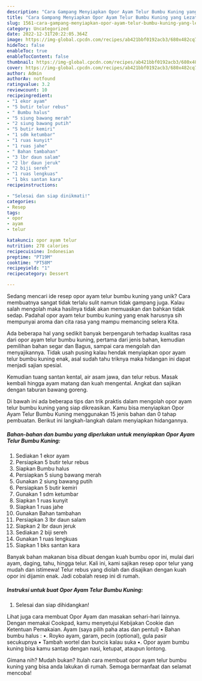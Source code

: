 ```yaml
---
description: "Cara Gampang Menyiapkan Opor Ayam Telur Bumbu Kuning yang Lezat Sekali"
title: "Cara Gampang Menyiapkan Opor Ayam Telur Bumbu Kuning yang Lezat Sekali"
slug: 1561-cara-gampang-menyiapkan-opor-ayam-telur-bumbu-kuning-yang-lezat-sekali
category: Uncategorized
date: 2022-12-31T20:22:05.364Z
image: https://img-global.cpcdn.com/recipes/ab421bbf0192acb3/680x482cq70/opor-ayam-telur-bumbu-kuning-foto-resep-utama.jpg
hideToc: false
enableToc: true
enableTocContent: false
thumbnail: https://img-global.cpcdn.com/recipes/ab421bbf0192acb3/680x482cq70/opor-ayam-telur-bumbu-kuning-foto-resep-utama.jpg
cover: https://img-global.cpcdn.com/recipes/ab421bbf0192acb3/680x482cq70/opor-ayam-telur-bumbu-kuning-foto-resep-utama.jpg
author: Admin
authorAv: notfound
ratingvalue: 3.2
reviewcount: 10
recipeingredient:
- "1 ekor ayam"
- "5 butir telur rebus"
- " Bumbu halus"
- "5 siung bawang merah"
- "2 siung bawang putih"
- "5 butir kemiri"
- "1 sdm ketumbar"
- "1 ruas kunyit"
- "1 ruas jahe"
- " Bahan tambahan"
- "3 lbr daun salam"
- "2 lbr daun jeruk"
- "2 biji sereh"
- "1 ruas lengkuas"
- "1 bks santan kara"
recipeinstructions:

- "Selesai dan siap dinikmati!"
categories:
- Resep
tags:
- opor
- ayam
- telur

katakunci: opor ayam telur 
nutrition: 278 calories
recipecuisine: Indonesian
preptime: "PT19M"
cooktime: "PT58M"
recipeyield: "1"
recipecategory: Dessert

---
```





Sedang mencari ide resep opor ayam telur bumbu kuning yang unik? Cara membuatnya sangat tidak terlalu sulit namun tidak gampang juga. Kalau salah mengolah maka hasilnya tidak akan memuaskan dan bahkan tidak sedap. Padahal opor ayam telur bumbu kuning yang enak harusnya sih mempunyai aroma dan cita rasa yang mampu memancing selera Kita.





Ada beberapa hal yang sedikit banyak berpengaruh terhadap kualitas rasa dari opor ayam telur bumbu kuning, pertama dari jenis bahan, kemudian pemilihan bahan segar dan Bagus, sampai cara mengolah dan menyajikannya. Tidak usah pusing kalau hendak menyiapkan opor ayam telur bumbu kuning enak,      asal sudah tahu triknya maka hidangan ini dapat menjadi sajian spesial.














Kemudian tuang santan kental, air asam jawa, dan telur rebus. Masak kembali hingga ayam matang dan kuah mengental. Angkat dan sajikan dengan taburan bawang goreng.






Di bawah ini ada beberapa tips dan trik praktis dalam mengolah opor ayam telur bumbu kuning yang siap dikreasikan. Kamu bisa menyiapkan Opor Ayam Telur Bumbu Kuning menggunakan 15 jenis bahan dan 0 tahap pembuatan. Berikut ini langkah-langkah dalam menyiapkan hidangannya.

<!--inarticleads1-->

##### Bahan-bahan dan bumbu yang diperlukan untuk menyiapkan Opor Ayam Telur Bumbu Kuning:

1. Sediakan 1 ekor ayam
1. Persiapkan 5 butir telur rebus
1. Siapkan  Bumbu halus
1. Persiapkan 5 siung bawang merah
1. Gunakan 2 siung bawang putih
1. Persiapkan 5 butir kemiri
1. Gunakan 1 sdm ketumbar
1. Siapkan 1 ruas kunyit
1. Siapkan 1 ruas jahe
1. Gunakan  Bahan tambahan
1. Persiapkan 3 lbr daun salam
1. Siapkan 2 lbr daun jeruk
1. Sediakan 2 biji sereh
1. Gunakan 1 ruas lengkuas
1. Siapkan 1 bks santan kara


Banyak bahan makanan bisa dibuat dengan kuah bumbu opor ini, mulai dari ayam, daging, tahu, hingga telur. Kali ini, kami sajikan resep opor telur yang mudah dan istimewa! Telur rebus yang diolah dan disajikan dengan kuah opor ini dijamin enak. Jadi cobalah resep ini di rumah. 

<!--inarticleads2-->

##### Instruksi untuk buat Opor Ayam Telur Bumbu Kuning:


1. Selesai dan siap dihidangkan!

Lihat juga cara membuat Opor Ayam dan masakan sehari-hari lainnya. Dengan memakai Cookpad, kamu menyetujui Kebijakan Cookie dan Ketentuan Pemakaian. Ayam (saya pilih paha atas dan pentul) • Bahan bumbu halus : •. Royko ayam, garam, pecin (optional), gula pasir secukupnya • Tambah wortel dan buncis kalau suka •. Opor ayam bumbu kuning bisa kamu santap dengan nasi, ketupat, ataupun lontong. 

Gimana nih? Mudah bukan? Itulah cara membuat opor ayam telur bumbu kuning yang bisa anda lakukan di rumah. Semoga bermanfaat dan selamat mencoba!
